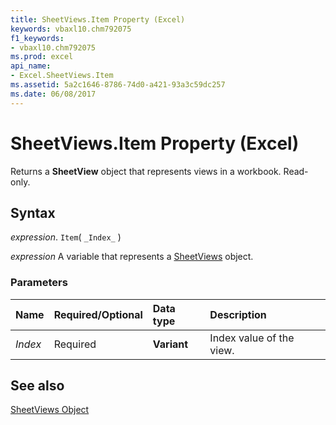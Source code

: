 ```yaml
---
title: SheetViews.Item Property (Excel)
keywords: vbaxl10.chm792075
f1_keywords:
- vbaxl10.chm792075
ms.prod: excel
api_name:
- Excel.SheetViews.Item
ms.assetid: 5a2c1646-8786-74d0-a421-93a3c59dc257
ms.date: 06/08/2017
---
```



# SheetViews.Item Property (Excel)

Returns a  **SheetView** object that represents views in a workbook. Read-only.


## Syntax

 _expression_. `Item`( `_Index_` )

 _expression_ A variable that represents a [SheetViews](./Excel.SheetViews.md) object.


### Parameters



|Name|Required/Optional|Data type|Description|
|:-----|:-----|:-----|:-----|
| _Index_|Required| **Variant**|Index value of the view.|

## See also


[SheetViews Object](Excel.SheetViews.md)

